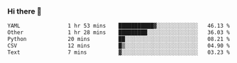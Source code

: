 ### Hi there 👋

<!--START_SECTION:waka-->

```txt
YAML               1 hr 53 mins    ███████████▓░░░░░░░░░░░░░   46.13 %
Other              1 hr 28 mins    █████████░░░░░░░░░░░░░░░░   36.03 %
Python             20 mins         ██░░░░░░░░░░░░░░░░░░░░░░░   08.21 %
CSV                12 mins         █▒░░░░░░░░░░░░░░░░░░░░░░░   04.90 %
Text               7 mins          ▓░░░░░░░░░░░░░░░░░░░░░░░░   03.23 %
```

<!--END_SECTION:waka-->

<!--
**Jonas-VanHaeken/Jonas-VanHaeken** is a ✨ _special_ ✨ repository because its `README.md` (this file) appears on your GitHub profile.

Here are some ideas to get you started:

- 🔭 I’m currently working on ...
- 🌱 I’m currently learning ...
- 👯 I’m looking to collaborate on ...
- 🤔 I’m looking for help with ...
- 💬 Ask me about ...
- 📫 How to reach me: ...
- 😄 Pronouns: ...
- ⚡ Fun fact: ...
-->
